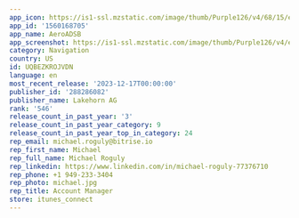 ```yaml
---
app_icon: https://is1-ssl.mzstatic.com/image/thumb/Purple126/v4/68/15/e3/6815e37b-cbca-9880-d212-b395aafb054f/AppIcon-0-0-1x_U007emarketing-0-7-0-sRGB-0-85-220.png/1024x1024bb.png
app_id: '1560168705'
app_name: AeroADSB
app_screenshot: https://is1-ssl.mzstatic.com/image/thumb/Purple126/v4/ee/97/fb/ee97fbbd-eaa1-1bf6-0c7e-c2564b80c1b3/1f09207f-3fc7-4e2f-99b4-00e652bad5fc_Simulator_Screen_Shot_-_iPhone_13_Pro_Max_-_2022-03-04_at_22.58.54.png/1284x2778bb.png
category: Navigation
country: US
id: UQBEZKROJVDN
language: en
most_recent_release: '2023-12-17T00:00:00'
publisher_id: '288286082'
publisher_name: Lakehorn AG
rank: '546'
release_count_in_past_year: '3'
release_count_in_past_year_category: 9
release_count_in_past_year_top_in_category: 24
rep_email: michael.roguly@bitrise.io
rep_first_name: Michael
rep_full_name: Michael Roguly
rep_linkedin: https://www.linkedin.com/in/michael-roguly-77376710
rep_phone: +1 949-233-3404
rep_photo: michael.jpg
rep_title: Account Manager
store: itunes_connect
---
```

